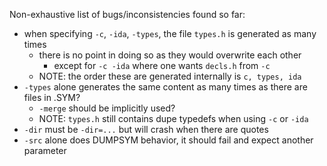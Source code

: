 Non-exhaustive list of bugs/inconsistencies found so far:

- when specifying `-c`, `-ida`, `-types`, the file `types.h` is generated as many times
    - there is no point in doing so as they would overwrite each other
        - except for `-c -ida` where one wants `decls.h` from `-c`
    - NOTE: the order these are generated internally is `c, types, ida`
- `-types` alone generates the same content as many times as there are files in .SYM?
    - `-merge` should be implicitly used?
    - NOTE: `types.h` still contains dupe typedefs when using `-c` or `-ida`
- `-dir` must be `-dir=...` but will crash when there are quotes
- `-src` alone does DUMPSYM behavior, it should fail and expect another parameter
